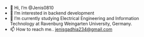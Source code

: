 - 👋 Hi, I’m @Jenis0810
- 👀 I’m interested in backend development
- 🌱 I’m currently studying Electrical Engineering and Information Technology at Ravenburg Weingarten University, Germany.
- 📫 How to reach me.. jenisgadhia234@gmail.com

<!---
Jenis0810/Jenis0810 is a ✨ special ✨ repository because its `README.md` (this file) appears on your GitHub profile.
You can click the Preview link to take a look at your changes.
--->
